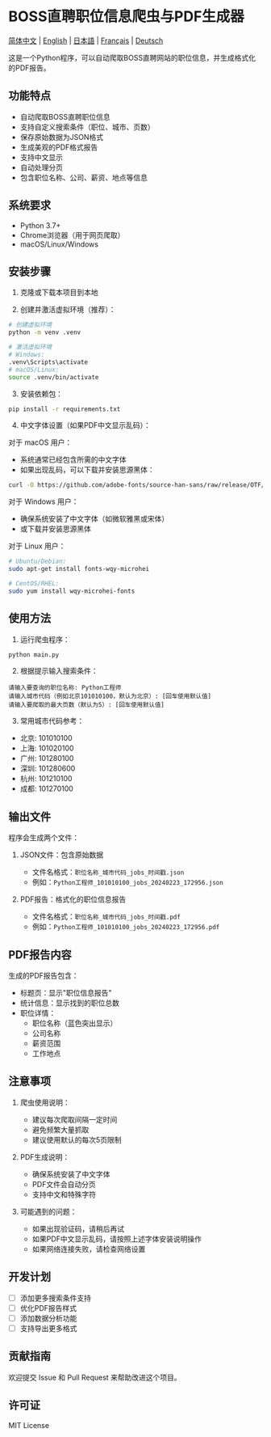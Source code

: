 # BOSS直聘职位信息爬虫与PDF生成器

[简体中文](README.md) | [English](docs/README_en.md) | [日本語](docs/README_ja.md) | [Français](docs/README_fr.md) | [Deutsch](docs/README_de.md)

这是一个Python程序，可以自动爬取BOSS直聘网站的职位信息，并生成格式化的PDF报告。

## 功能特点

- 自动爬取BOSS直聘职位信息
- 支持自定义搜索条件（职位、城市、页数）
- 保存原始数据为JSON格式
- 生成美观的PDF格式报告
- 支持中文显示
- 自动处理分页
- 包含职位名称、公司、薪资、地点等信息

## 系统要求

- Python 3.7+
- Chrome浏览器（用于网页爬取）
- macOS/Linux/Windows

## 安装步骤

1. 克隆或下载本项目到本地

2. 创建并激活虚拟环境（推荐）：
```bash
# 创建虚拟环境
python -m venv .venv

# 激活虚拟环境
# Windows:
.venv\Scripts\activate
# macOS/Linux:
source .venv/bin/activate
```

3. 安装依赖包：
```bash
pip install -r requirements.txt
```

4. 中文字体设置（如果PDF中文显示乱码）：

对于 macOS 用户：
- 系统通常已经包含所需的中文字体
- 如果出现乱码，可以下载并安装思源黑体：
```bash
curl -O https://github.com/adobe-fonts/source-han-sans/raw/release/OTF/SimplifiedChinese/SourceHanSansSC-Regular.otf
```

对于 Windows 用户：
- 确保系统安装了中文字体（如微软雅黑或宋体）
- 或下载并安装思源黑体

对于 Linux 用户：
```bash
# Ubuntu/Debian:
sudo apt-get install fonts-wqy-microhei

# CentOS/RHEL:
sudo yum install wqy-microhei-fonts
```

## 使用方法

1. 运行爬虫程序：
```bash
python main.py
```

2. 根据提示输入搜索条件：
```
请输入要查询的职位名称: Python工程师
请输入城市代码（例如北京101010100，默认为北京）: [回车使用默认值]
请输入要爬取的最大页数（默认为5）: [回车使用默认值]
```

3. 常用城市代码参考：
- 北京: 101010100
- 上海: 101020100
- 广州: 101280100
- 深圳: 101280600
- 杭州: 101210100
- 成都: 101270100

## 输出文件

程序会生成两个文件：

1. JSON文件：包含原始数据
   - 文件名格式：`职位名称_城市代码_jobs_时间戳.json`
   - 例如：`Python工程师_101010100_jobs_20240223_172956.json`

2. PDF报告：格式化的职位信息报告
   - 文件名格式：`职位名称_城市代码_jobs_时间戳.pdf`
   - 例如：`Python工程师_101010100_jobs_20240223_172956.pdf`

## PDF报告内容

生成的PDF报告包含：
- 标题页：显示"职位信息报告"
- 统计信息：显示找到的职位总数
- 职位详情：
  - 职位名称（蓝色突出显示）
  - 公司名称
  - 薪资范围
  - 工作地点

## 注意事项

1. 爬虫使用说明：
   - 建议每次爬取间隔一定时间
   - 避免频繁大量抓取
   - 建议使用默认的每次5页限制

2. PDF生成说明：
   - 确保系统安装了中文字体
   - PDF文件会自动分页
   - 支持中文和特殊字符

3. 可能遇到的问题：
   - 如果出现验证码，请稍后再试
   - 如果PDF中文显示乱码，请按照上述字体安装说明操作
   - 如果网络连接失败，请检查网络设置

## 开发计划

- [ ] 添加更多搜索条件支持
- [ ] 优化PDF报告样式
- [ ] 添加数据分析功能
- [ ] 支持导出更多格式

## 贡献指南

欢迎提交 Issue 和 Pull Request 来帮助改进这个项目。

## 许可证

MIT License 